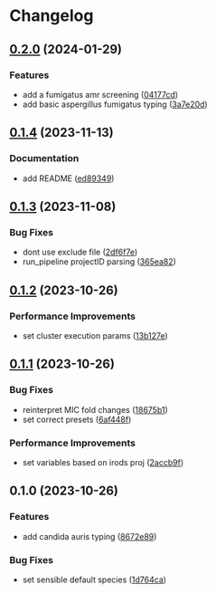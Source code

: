 # Changelog

## [0.2.0](https://github.com/RIVM-bioinformatics/apollo-variant-typing/compare/v0.1.4...v0.2.0) (2024-01-29)


### Features

* add a fumigatus amr screening ([04177cd](https://github.com/RIVM-bioinformatics/apollo-variant-typing/commit/04177cd1bfbbfb3ff748a72eec0546d8641678b0))
* add basic aspergillus fumigatus typing ([3a7e20d](https://github.com/RIVM-bioinformatics/apollo-variant-typing/commit/3a7e20df1b6a997ed281cecf2e07982d7439ea75))

## [0.1.4](https://github.com/RIVM-bioinformatics/apollo-variant-typing/compare/v0.1.3...v0.1.4) (2023-11-13)


### Documentation

* add README ([ed89349](https://github.com/RIVM-bioinformatics/apollo-variant-typing/commit/ed8934937a6aaf70929275ce490e400d7f06f43f))

## [0.1.3](https://github.com/RIVM-bioinformatics/apollo-variant-typing/compare/v0.1.2...v0.1.3) (2023-11-08)


### Bug Fixes

* dont use exclude file ([2df6f7e](https://github.com/RIVM-bioinformatics/apollo-variant-typing/commit/2df6f7e6012630269a97cb0179f8a16ecd644725))
* run_pipeline projectID parsing ([365ea82](https://github.com/RIVM-bioinformatics/apollo-variant-typing/commit/365ea82f92224f735345d318d69cb12734f4fdb7))

## [0.1.2](https://github.com/RIVM-bioinformatics/apollo-variant-typing/compare/v0.1.1...v0.1.2) (2023-10-26)


### Performance Improvements

* set cluster execution params ([13b127e](https://github.com/RIVM-bioinformatics/apollo-variant-typing/commit/13b127ee5f81480e31a6dc28d55b1ce7f4d74cf6))

## [0.1.1](https://github.com/RIVM-bioinformatics/apollo-variant-typing/compare/v0.1.0...v0.1.1) (2023-10-26)


### Bug Fixes

* reinterpret MIC fold changes ([18675b1](https://github.com/RIVM-bioinformatics/apollo-variant-typing/commit/18675b16f8f5e3b6511708181280b6958fe8647d))
* set correct presets ([6af448f](https://github.com/RIVM-bioinformatics/apollo-variant-typing/commit/6af448fa5b9e11dc3e293841a960868f1a847c49))


### Performance Improvements

* set variables based on irods proj ([2accb9f](https://github.com/RIVM-bioinformatics/apollo-variant-typing/commit/2accb9fa968fd3970a6edb1851f33d698f44ff4c))

## 0.1.0 (2023-10-26)


### Features

* add candida auris typing ([8672e89](https://github.com/RIVM-bioinformatics/apollo-variant-typing/commit/8672e8953de965503f690cd8ba6acaf16bbfe156))


### Bug Fixes

* set sensible default species ([1d764ca](https://github.com/RIVM-bioinformatics/apollo-variant-typing/commit/1d764caf56de881e4e560d38bc7946c1685f76d2))
